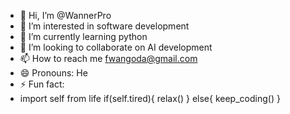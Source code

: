 - 👋 Hi, I’m @WannerPro
- 👀 I’m interested in software development 
- 🌱 I’m currently learning python 
- 💞️ I’m looking to collaborate on AI development 
- 📫 How to reach me fwangoda@gmail.com
- 😄 Pronouns: He
- ⚡ Fun fact:
-  import self from life
   if(self.tired){
       relax()
   }
   else{
        keep_coding()
  }

<!---
WannerPro/WannerPro is a ✨ special ✨ repository because its `README.md` (this file) appears on your GitHub profile.
You can click the Preview link to take a look at your changes.
--->
